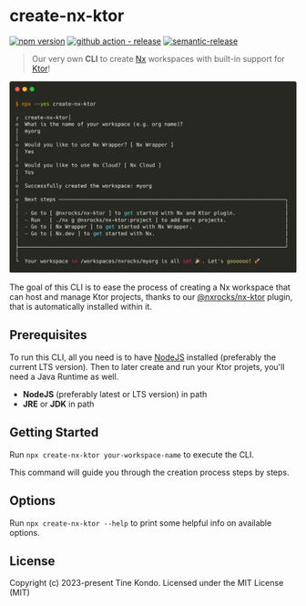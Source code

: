 # create-nx-ktor 

[![npm version](https://img.shields.io/npm/v/create-nx-ktor?style=flat-square)](https://www.npmjs.com/package/create-nx-ktor)
[![github action - release](https://img.shields.io/github/actions/workflow/status/tinesoft/nxrocks/release.yml?label=release&style=flat-square)](https://github.com/tinesoft/nxrocks/actions?query=workflow%3ARelease)
[![semantic-release](https://img.shields.io/badge/%20%20%F0%9F%93%A6%F0%9F%9A%80-semantic--release-e10079.svg?style=flat-square)](https://github.com/semantic-release/semantic-release)

> Our very own **CLI** to create [Nx](https://nx.dev) workspaces with built-in support for [Ktor](https://ktor.io)!

<p align="center"><img src="https://raw.githubusercontent.com/tinesoft/nxrocks/master/images/create-nx-ktor.png" width="680"></p>

The goal of this CLI is to ease the process of creating a Nx workspace that can host and manage Ktor projects, thanks to our [@nxrocks/nx-ktor](https://github.com/tinesoft/nxrocks/blob/develop/packages/nx-ktor) plugin, that is automatically installed within it.

##  Prerequisites

To run this CLI, all you need is to have [NodeJS](https://nodejs.org/en/download) installed (preferably the current LTS version).
Then to later create and run your Ktor projets, you'll need a Java Runtime as well.

- **NodeJS** (preferably latest or LTS version) in path
- **JRE** or **JDK** in path

## Getting Started

Run `npx create-nx-ktor your-workspace-name` to execute the CLI.

This command will guide you through the creation process steps by steps.

## Options

Run `npx create-nx-ktor --help` to print some helpful info on available options.


## License

Copyright (c) 2023-present Tine Kondo. Licensed under the MIT License (MIT)

